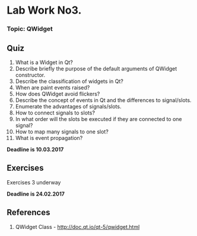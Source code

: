 # **Lab Work No3.**
### **Topic: QWidget**


## Quiz
1. What is a Widget in Qt?
2. Describe briefly the purpose of the default arguments of QWidget constructor.
3. Describe the classification of widgets in Qt?
4. When are paint events raised?
5. How does QWidget avoid flickers?
6. Describe the concept of events in Qt and the differences to signal/slots. 
7. Enumerate the advantages of signals/slots.
8. How to connect signals to slots? 
9. In what order will the slots be executed if they are connected to one signal?
10. How to map many signals to one slot?
11. What is event propagation?

**Deadline is 10.03.2017**

## Exercises
Exercises 3 underway

**Deadline is 24.02.2017**

## References
1. QWidget Class - http://doc.qt.io/qt-5/qwidget.html
